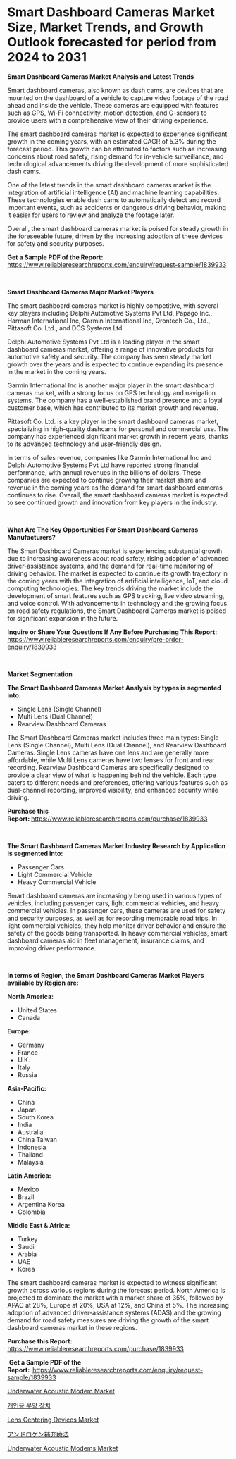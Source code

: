 <p><h1>Smart Dashboard Cameras Market Size, Market Trends, and Growth Outlook forecasted for period from 2024 to 2031</h1></p><p><strong>Smart Dashboard Cameras Market Analysis and Latest Trends</strong></p>
<p><p>Smart dashboard cameras, also known as dash cams, are devices that are mounted on the dashboard of a vehicle to capture video footage of the road ahead and inside the vehicle. These cameras are equipped with features such as GPS, Wi-Fi connectivity, motion detection, and G-sensors to provide users with a comprehensive view of their driving experience.</p><p>The smart dashboard cameras market is expected to experience significant growth in the coming years, with an estimated CAGR of 5.3% during the forecast period. This growth can be attributed to factors such as increasing concerns about road safety, rising demand for in-vehicle surveillance, and technological advancements driving the development of more sophisticated dash cams.</p><p>One of the latest trends in the smart dashboard cameras market is the integration of artificial intelligence (AI) and machine learning capabilities. These technologies enable dash cams to automatically detect and record important events, such as accidents or dangerous driving behavior, making it easier for users to review and analyze the footage later.</p><p>Overall, the smart dashboard cameras market is poised for steady growth in the foreseeable future, driven by the increasing adoption of these devices for safety and security purposes.</p></p>
<p><strong>Get a Sample PDF of the Report:&nbsp;</strong> <a href="https://www.reliableresearchreports.com/enquiry/request-sample/1839933">https://www.reliableresearchreports.com/enquiry/request-sample/1839933</a></p>
<p>&nbsp;</p>
<p><strong>Smart Dashboard Cameras Major Market Players</strong></p>
<p><p>The smart dashboard cameras market is highly competitive, with several key players including Delphi Automotive Systems Pvt Ltd, Papago Inc., Harman International Inc, Garmin International Inc, Qrontech Co., Ltd., Pittasoft Co. Ltd., and DCS Systems Ltd.</p><p>Delphi Automotive Systems Pvt Ltd is a leading player in the smart dashboard cameras market, offering a range of innovative products for automotive safety and security. The company has seen steady market growth over the years and is expected to continue expanding its presence in the market in the coming years.</p><p>Garmin International Inc is another major player in the smart dashboard cameras market, with a strong focus on GPS technology and navigation systems. The company has a well-established brand presence and a loyal customer base, which has contributed to its market growth and revenue.</p><p>Pittasoft Co. Ltd. is a key player in the smart dashboard cameras market, specializing in high-quality dashcams for personal and commercial use. The company has experienced significant market growth in recent years, thanks to its advanced technology and user-friendly design.</p><p>In terms of sales revenue, companies like Garmin International Inc and Delphi Automotive Systems Pvt Ltd have reported strong financial performance, with annual revenues in the billions of dollars. These companies are expected to continue growing their market share and revenue in the coming years as the demand for smart dashboard cameras continues to rise. Overall, the smart dashboard cameras market is expected to see continued growth and innovation from key players in the industry.</p></p>
<p>&nbsp;</p>
<p><strong>What Are The Key Opportunities For Smart Dashboard Cameras Manufacturers?</strong></p>
<p><p>The Smart Dashboard Cameras market is experiencing substantial growth due to increasing awareness about road safety, rising adoption of advanced driver-assistance systems, and the demand for real-time monitoring of driving behavior. The market is expected to continue its growth trajectory in the coming years with the integration of artificial intelligence, IoT, and cloud computing technologies. The key trends driving the market include the development of smart features such as GPS tracking, live video streaming, and voice control. With advancements in technology and the growing focus on road safety regulations, the Smart Dashboard Cameras market is poised for significant expansion in the future.</p></p>
<p><strong>Inquire or Share Your Questions If Any Before Purchasing This Report:</strong> <a href="https://www.reliableresearchreports.com/enquiry/pre-order-enquiry/1839933">https://www.reliableresearchreports.com/enquiry/pre-order-enquiry/1839933</a></p>
<p>&nbsp;</p>
<p><strong>Market Segmentation</strong></p>
<p><strong>The Smart Dashboard Cameras Market Analysis by types is segmented into:</strong></p>
<p><ul><li>Single Lens (Single Channel)</li><li>Multi Lens (Dual Channel)</li><li>Rearview Dashboard Cameras</li></ul></p>
<p><p>The Smart Dashboard Cameras market includes three main types: Single Lens (Single Channel), Multi Lens (Dual Channel), and Rearview Dashboard Cameras. Single Lens cameras have one lens and are generally more affordable, while Multi Lens cameras have two lenses for front and rear recording. Rearview Dashboard Cameras are specifically designed to provide a clear view of what is happening behind the vehicle. Each type caters to different needs and preferences, offering various features such as dual-channel recording, improved visibility, and enhanced security while driving.</p></p>
<p><strong>Purchase this Report:&nbsp;</strong><a href="https://www.reliableresearchreports.com/purchase/1839933">https://www.reliableresearchreports.com/purchase/1839933</a></p>
<p>&nbsp;</p>
<p><strong>The Smart Dashboard Cameras Market Industry Research by Application is segmented into:</strong></p>
<p><ul><li>Passenger Cars</li><li>Light Commercial Vehicle</li><li>Heavy Commercial Vehicle</li></ul></p>
<p><p>Smart dashboard cameras are increasingly being used in various types of vehicles, including passenger cars, light commercial vehicles, and heavy commercial vehicles. In passenger cars, these cameras are used for safety and security purposes, as well as for recording memorable road trips. In light commercial vehicles, they help monitor driver behavior and ensure the safety of the goods being transported. In heavy commercial vehicles, smart dashboard cameras aid in fleet management, insurance claims, and improving driver performance.</p></p>
<p>&nbsp;</p>
<p><strong>In terms of Region, the Smart Dashboard Cameras Market Players available by Region are:</strong></p>
<p>
    <p> <strong> North America: </strong>
        <ul>
            <li>United States</li>
            <li>Canada</li>
        </ul>
        </p> 
    <p> <strong> Europe: </strong>
        <ul>
            <li>Germany</li>
            <li>France</li>
            <li>U.K.</li>
            <li>Italy</li>
            <li>Russia</li>
        </ul>
        </p> 
    <p> <strong> Asia-Pacific: </strong>
        <ul>
            <li>China</li>
            <li>Japan</li>
            <li>South Korea</li>
            <li>India</li>
            <li>Australia</li>
            <li>China Taiwan</li>
            <li>Indonesia</li>
            <li>Thailand</li>
            <li>Malaysia</li>
        </ul>
        </p> 
    <p> <strong> Latin America: </strong>
        <ul>
            <li>Mexico</li>
            <li>Brazil</li>
            <li>Argentina Korea</li>
            <li>Colombia</li>
        </ul>
        </p> 
    <p> <strong> Middle East & Africa: </strong>
        <ul>
            <li>Turkey</li>
            <li>Saudi</li>
            <li>Arabia</li>
            <li>UAE</li>
            <li>Korea</li>
        </ul>
    </p>
    </p>
<p><p>The smart dashboard cameras market is expected to witness significant growth across various regions during the forecast period. North America is projected to dominate the market with a market share of 35%, followed by APAC at 28%, Europe at 20%, USA at 12%, and China at 5%. The increasing adoption of advanced driver-assistance systems (ADAS) and the growing demand for road safety measures are driving the growth of the smart dashboard cameras market in these regions.</p></p>
<p><strong>Purchase this Report: </strong><a href="https://www.reliableresearchreports.com/purchase/1839933">https://www.reliableresearchreports.com/purchase/1839933</a></p>
<p>&nbsp;<strong>Get a Sample PDF of the Report:&nbsp;&nbsp;</strong><a href="https://www.reliableresearchreports.com/enquiry/request-sample/1839933">https://www.reliableresearchreports.com/enquiry/request-sample/1839933</a></p>
<p><strong></strong></p>
<p><p><a href="https://issuu.com/reportprime-2/docs/underwater-acoustic-modem-market-size-2030.pptx">Underwater Acoustic Modem Market</a></p><p><a href="https://medium.com/@timothychapman46/%EA%B0%9C%EC%9D%B8-%ED%94%8C%EB%A1%9C%ED%85%8C%EC%9D%B4%EC%85%98-%EC%9E%A5%EC%B9%98-%EC%8B%9C%EC%9E%A5-%EC%A0%84%EB%A7%9D-%EC%82%B0%EC%97%85-%EA%B0%9C%EC%9A%94-%EB%B0%8F-%EC%98%88%EC%B8%A1-2024%EB%85%84%EB%B6%80%ED%84%B0-2031%EB%85%84%EA%B9%8C%EC%A7%80-4752acdd04b0">개인용 부양 장치</a></p><p><a href="https://florentine-yuzu-f42.notion.site/Lens-Centering-Devices-Market-Growth-Market-Trends-COVID-19-Impact-and-Forecasts-for-period-from--489a93a33f1f4423a3c79dc8cc396813">Lens Centering Devices Market</a></p><p><a href="https://medium.com/@danilocardozo_82/%E3%82%A2%E3%83%B3%E3%83%89%E3%83%AD%E3%82%B2%E3%83%B3%E7%BD%AE%E6%8F%9B%E7%99%82%E6%B3%95%E5%B8%82%E5%A0%B4%E8%A6%8F%E6%A8%A1-%E5%B8%82%E5%A0%B4%E5%B1%95%E6%9C%9B%E3%81%8A%E3%82%88%E3%81%B3%E5%B8%82%E5%A0%B4%E4%BA%88%E6%B8%AC-2024%E5%B9%B4%E3%81%8B%E3%82%892031%E5%B9%B4%E3%81%BE%E3%81%A7-022d5639b945">アンドロゲン補充療法</a></p><p><a href="https://issuu.com/reportprime-2/docs/underwater-acoustic-modems-market-size-2030.pptx">Underwater Acoustic Modems Market</a></p></p>